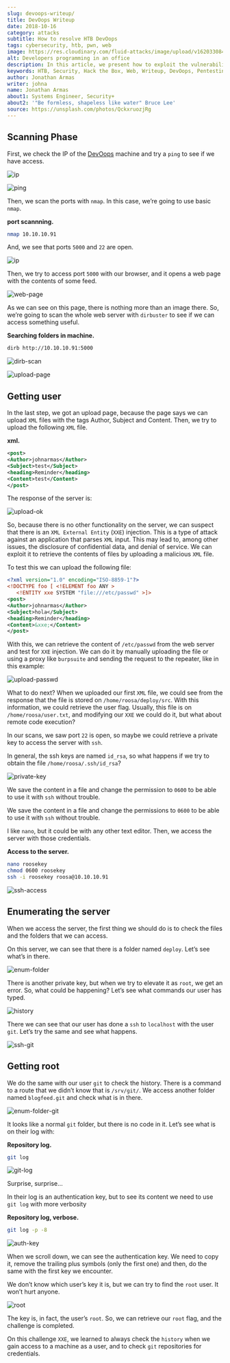 ```yaml
---
slug: devoops-writeup/
title: DevOops Writeup
date: 2018-10-16
category: attacks
subtitle: How to resolve HTB DevOops
tags: cybersecurity, htb, pwn, web
image: https://res.cloudinary.com/fluid-attacks/image/upload/v1620330849/blog/devoops-writeup/cover_sebbts.webp
alt: Developers programming in an office
description: In this article, we present how to exploit the vulnerabilities of DevOops, a Linux Hack the Box machine, and how to gain access and obtain the root flag.
keywords: HTB, Security, Hack the Box, Web, Writeup, DevOops, Pentesting, Ethical Hacking
author: Jonathan Armas
writer: johna
name: Jonathan Armas
about1: Systems Engineer, Security+
about2: '"Be formless, shapeless like water" Bruce Lee'
source: https://unsplash.com/photos/QckxruozjRg
---
```


## Scanning Phase

First, we check the IP of the
[DevOops](https://www.hackthebox.eu/home/machines/profile/140) machine
and try a `ping` to see if we have access.

<div class="imgblock">

![ip](https://res.cloudinary.com/fluid-attacks/image/upload/v1620330848/blog/devoops-writeup/devoops2_zvgbqd.webp)

</div>

<div class="imgblock">

![ping](https://res.cloudinary.com/fluid-attacks/image/upload/v1620330849/blog/devoops-writeup/ping_s9mmpa.webp)

</div>

Then, we scan the ports with `nmap`. In this case, we’re going to use
basic `nmap`.

**port scannning.**

``` bash
nmap 10.10.10.91
```

And, we see that ports `5000` and `22` are open.

<div class="imgblock">

![ip](https://res.cloudinary.com/fluid-attacks/image/upload/v1620330849/blog/devoops-writeup/nmap_p4mnpl.webp)

</div>

Then, we try to access port `5000` with our browser, and it opens a web
page with the contents of some feed.

<div class="imgblock">

![web-page](https://res.cloudinary.com/fluid-attacks/image/upload/v1620330849/blog/devoops-writeup/web_dudfix.webp)

</div>

As we can see on this page, there is nothing more than an image there.
So, we’re going to scan the whole web server with `dirbuster` to see if
we can access something useful.

**Searching folders in machine.**

``` bash
dirb http://10.10.10.91:5000
```

<div class="imgblock">

![dirb-scan](https://res.cloudinary.com/fluid-attacks/image/upload/v1620330848/blog/devoops-writeup/dirb_cmg544.webp)

</div>

<div class="imgblock">

![upload-page](https://res.cloudinary.com/fluid-attacks/image/upload/v1620330846/blog/devoops-writeup/upload-page_ycfqze.webp)

</div>

## Getting user

In the last step, we got an upload page, because the page says we can
upload `XML` files with the tags Author, Subject and Content. Then, we
try to upload the following `XML` file.

**xml.**

``` xml
<post>
<Author>johnarmas</Author>
<Subject>test</Subject>
<heading>Reminder</heading>
<Content>test</Content>
</post>
```

The response of the server is:

<div class="imgblock">

![upload-ok](https://res.cloudinary.com/fluid-attacks/image/upload/v1620330847/blog/devoops-writeup/upload-ok_cknf6r.webp)

</div>

So, because there is no other functionality on the server, we can
suspect that there is an `XML External Entity` (`XXE`) injection. This
is a type of attack against an application that parses `XML` input. This
may lead to, among other issues, the disclosure of confidential data,
and denial of service. We can exploit it to retrieve the contents of
files by uploading a malicious `XML` file.

To test this we can upload the following file:

``` xml
<?xml version="1.0" encoding="ISO-8859-1"?>
<!DOCTYPE foo [ <!ELEMENT foo ANY >
   <!ENTITY xxe SYSTEM "file:///etc/passwd" >]>
<post>
<Author>johnarmas</Author>
<Subject>hola</Subject>
<heading>Reminder</heading>
<Content>&xxe;</Content>
</post>
```

With this, we can retrieve the content of `/etc/passwd` from the web
server and test for `XXE` injection. We can do it by manually uploading
the file or using a proxy like `burpsuite` and sending the request to
the repeater, like in this example:

<div class="imgblock">

![upload-passwd](https://res.cloudinary.com/fluid-attacks/image/upload/v1620330849/blog/devoops-writeup/upload-passwd_nji7ye.webp)

</div>

What to do next? When we uploaded our first `XML` file, we could see
from the response that the file is stored on `/home/roosa/deploy/src`.
With this information, we could retrieve the user flag. Usually, this
file is on `/home/roosa/user.txt`, and modifying our `XXE` we could do
it, but what about remote code execution?

In our scans, we saw port `22` is open, so maybe we could retrieve a
private key to access the server with `ssh`.

In general, the ssh keys are named `id_rsa`, so what happens if we try
to obtain the file `/home/roosa/.ssh/id_rsa`?

<div class="imgblock">

![private-key](https://res.cloudinary.com/fluid-attacks/image/upload/v1620330848/blog/devoops-writeup/private-key_awn4ee.webp)

</div>

We save the content in a file and change the permission to `0600` to be
able to use it with `ssh` without trouble.

We save the content in a file and change the permissions to `0600` to be
able to use it with `ssh` without trouble.

I like `nano`, but it could be with any other text editor. Then, we
access the server with those credentials.

**Access to the server.**

``` bash
nano roosekey
chmod 0600 roosekey
ssh -i roosekey roosa@10.10.10.91
```

<div class="imgblock">

![ssh-access](https://res.cloudinary.com/fluid-attacks/image/upload/v1620330848/blog/devoops-writeup/ssh-access_mqawzd.webp)

</div>

## Enumerating the server

When we access the server, the first thing we should do is to check the
files and the folders that we can access.

On this server, we can see that there is a folder named `deploy`. Let’s
see what’s in there.

<div class="imgblock">

![enum-folder](https://res.cloudinary.com/fluid-attacks/image/upload/v1620330846/blog/devoops-writeup/enum-folder_ophatw.webp)

</div>

There is another private key, but when we try to elevate it as `root`,
we get an error. So, what could be happening? Let’s see what commands
our user has typed.

<div class="imgblock">

![history](https://res.cloudinary.com/fluid-attacks/image/upload/v1620330848/blog/devoops-writeup/history_kyutfg.webp)

</div>

There we can see that our user has done a `ssh` to `localhost` with the
user `git`. Let’s try the same and see what happens.

<div class="imgblock">

![ssh-git](https://res.cloudinary.com/fluid-attacks/image/upload/v1620330848/blog/devoops-writeup/ssh-git_ulzwsx.webp)

</div>

## Getting root

We do the same with our user `git` to check the history. There is a
command to a route that we didn’t know that is `/srv/git/`. We access
another folder named `blogfeed.git` and check what is in there.

<div class="imgblock">

![enum-folder-git](https://res.cloudinary.com/fluid-attacks/image/upload/v1620330848/blog/devoops-writeup/enum-folder-git_ltxppe.webp)

</div>

It looks like a normal `git` folder, but there is no code in it. Let’s
see what is on their log with:

**Repository log.**

``` bash
git log
```

<div class="imgblock">

![git-log](https://res.cloudinary.com/fluid-attacks/image/upload/v1620330849/blog/devoops-writeup/git-log_hysxnl.webp)

</div>

Surprise, surprise…​

In their log is an authentication key, but to see its content we need to
use `git log` with more verbosity

**Repository log, verbose.**

``` bash
git log -p -8
```

<div class="imgblock">

![auth-key](https://res.cloudinary.com/fluid-attacks/image/upload/v1620330847/blog/devoops-writeup/auth-key_kdkkca.webp)

</div>

When we scroll down, we can see the authentication key. We need to copy
it, remove the trailing plus symbols (only the first one) and then, do
the same with the first key we encounter.

We don’t know which user’s key it is, but we can try to find the `root`
user. It won’t hurt anyone.

<div class="imgblock">

![root](https://res.cloudinary.com/fluid-attacks/image/upload/v1620330847/blog/devoops-writeup/root_am4zjl.webp)

</div>

The key is, in fact, the user’s `root`. So, we can retrieve our `root`
flag, and the challenge is completed.

On this challenge `XXE`, we learned to always check the `history` when
we gain access to a machine as a user, and to check `git` repositories
for credentials.
